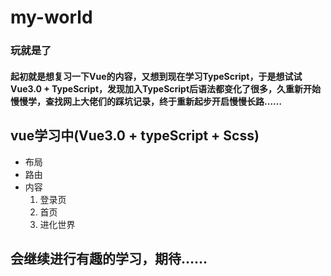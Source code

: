 # my-world

### 玩就是了
#### 起初就是想复习一下Vue的内容，又想到现在学习TypeScript，于是想试试Vue3.0 + TypeScript，发现加入TypeScript后语法都变化了很多，久重新开始慢慢学，查找网上大佬们的踩坑记录，终于重新起步开启慢慢长路……

## vue学习中(Vue3.0 + typeScript + Scss)
- 布局
- 路由
- 内容
    1. 登录页
    2. 首页
    3. 进化世界

## 会继续进行有趣的学习，期待……
